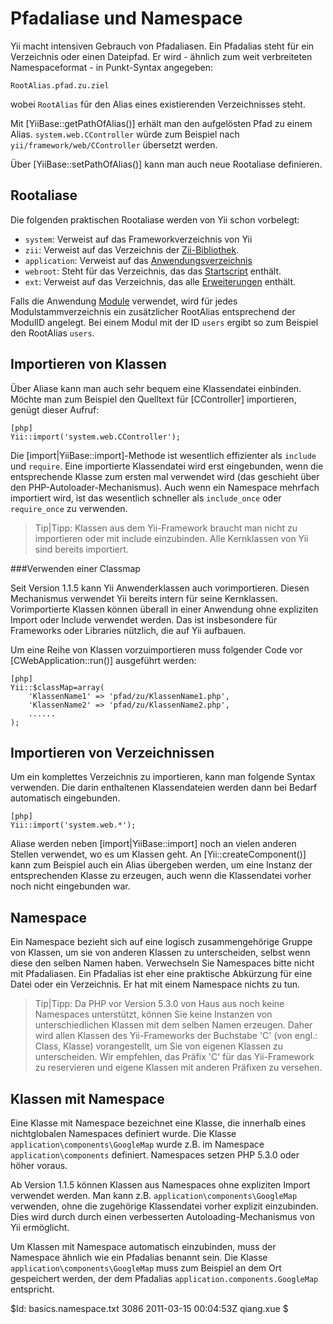 Pfadaliase und Namespace
=========================

Yii macht intensiven Gebrauch von Pfadaliasen. Ein Pfadalias steht für
ein Verzeichnis oder einen Dateipfad. Er wird - ähnlich zum weit verbreiteten
Namespaceformat - in Punkt-Syntax angegeben:

~~~
RootAlias.pfad.zu.ziel
~~~

wobei `RootAlias` für den Alias eines existierenden Verzeichnisses steht. 

Mit [YiiBase::getPathOfAlias()] erhält man den aufgelösten Pfad zu einem
Alias. `system.web.CController` würde zum Beispiel nach
`yii/framework/web/CController` übersetzt werden.

Über [YiiBase::setPathOfAlias()] kann man auch neue Rootaliase definieren.

Rootaliase
----------

Die folgenden praktischen Rootaliase werden von Yii schon vorbelegt:

 - `system`: Verweist auf das Frameworkverzeichnis von Yii
 - `zii`: Verweist auf das Verzeichnis der [Zii-Bibliothek](/doc/guide/extension.use#zii-extensions).
 - `application`: Verweist auf das [Anwendungsverzeichnis](/doc/guide/basics.application#application-base-directory) 
 - `webroot`: Steht für das Verzeichnis, das das [Startscript](/doc/guide/basics.entry) enthält.
 - `ext`: Verweist auf das Verzeichnis, das alle [Erweiterungen](/doc/guide/extension.overview) enthält.

Falls die Anwendung [Module](/doc/guide/basics.module) verwendet, wird für
jedes Modulstammverzeichnis ein zusätzlicher RootAlias entsprechend der ModulID
angelegt. Bei einem Modul mit der ID `users` ergibt so zum Beispiel den
RootAlias `users`.

Importieren von Klassen
-----------------------

Über Aliase kann man auch sehr bequem eine Klassendatei einbinden.
Möchte man zum Beispiel den Quelltext für [CController] importieren, 
genügt dieser Aufruf:

~~~
[php]
Yii::import('system.web.CController');
~~~

Die [import|YiiBase::import]-Methode ist wesentlich effizienter als `include` und 
`require`. Eine importierte Klassendatei wird erst eingebunden, wenn die
entsprechende Klasse zum ersten mal verwendet wird (das geschieht über den
PHP-Autoloader-Mechanismus). Auch wenn ein Namespace
mehrfach importiert wird, ist das wesentlich schneller als `include_once` oder
`require_once` zu verwenden.

> Tip|Tipp: Klassen aus dem Yii-Framework braucht man nicht zu importieren 
> oder mit include einzubinden. Alle Kernklassen von Yii sind bereits importiert.

###Verwenden einer Classmap

Seit Version 1.1.5 kann Yii Anwenderklassen auch
vorimportieren. Diesen Mechanismus verwendet Yii bereits intern 
für seine Kernklassen. Vorimportierte Klassen können überall in einer
Anwendung ohne expliziten Import oder Include verwendet werden. Das ist
insbesondere für Frameworks oder Libraries nützlich, die auf Yii aufbauen.

Um eine Reihe von Klassen vorzuimportieren muss folgender Code vor 
[CWebApplication::run()] ausgeführt werden:

~~~
[php]
Yii::$classMap=array(
	'KlassenName1' => 'pfad/zu/KlassenName1.php',
	'KlassenName2' => 'pfad/zu/KlassenName2.php',
	......
);
~~~

Importieren von Verzeichnissen
------------------------------

Um ein komplettes Verzeichnis zu importieren, kann man folgende Syntax
verwenden. Die darin enthaltenen Klassendateien werden dann bei Bedarf
automatisch eingebunden.

~~~
[php]
Yii::import('system.web.*');
~~~

Aliase werden neben [import|YiiBase::import] noch an vielen anderen Stellen
verwendet, wo es um Klassen geht. An [Yii::createComponent()] kann zum
Beispiel auch ein Alias übergeben werden, um eine Instanz der entsprechenden
Klasse zu erzeugen, auch wenn die Klassendatei vorher noch nicht eingebunden
war.

Namespace
---------

Ein Namespace bezieht sich auf eine logisch zusammengehörige Gruppe von
Klassen, um sie von anderen Klassen zu unterscheiden, selbst wenn diese den
selben Namen haben. Verwechseln Sie Namespaces bitte nicht mit Pfadaliasen.
Ein Pfadalias ist eher eine praktische Abkürzung für eine Datei oder ein
Verzeichnis. Er hat mit einem Namespace nichts zu tun.

> Tip|Tipp: Da PHP vor Version 5.3.0 von Haus aus noch keine Namespaces
> unterstützt, können Sie keine Instanzen von unterschiedlichen Klassen mit
> dem selben Namen erzeugen. Daher wird allen Klassen des
> Yii-Frameworks der Buchstabe 'C' (von engl.: Class, Klasse) vorangestellt,
> um Sie von eigenen Klassen zu unterscheiden. Wir empfehlen, das Präfix
> 'C' für das Yii-Framework zu reservieren und eigene Klassen mit
> anderen Präfixen zu versehen.


Klassen mit Namespace
---------------------

Eine Klasse mit Namespace bezeichnet eine Klasse, die innerhalb eines
nichtglobalen Namespaces definiert wurde. Die Klasse `application\components\GoogleMap` 
wurde z.B. im Namespace `application\components` definiert. Namespaces setzen
PHP 5.3.0 oder höher voraus.

Ab Version 1.1.5 können Klassen aus Namespaces ohne expliziten Import
verwendet werden. Man kann z.B. `application\components\GoogleMap` verwenden,
ohne die zugehörige Klassendatei vorher explizit einzubinden. Dies wird durch
durch einen verbesserten Autoloading-Mechanismus von Yii ermöglicht.

Um Klassen mit Namespace automatisch einzubinden, muss der Namespace ähnlich
wie ein Pfadalias benannt sein. Die Klasse `application\components\GoogleMap`
muss zum Beispiel an dem Ort gespeichert werden, der dem Pfadalias
`application.components.GoogleMap` entspricht.

<div class="revision">$Id: basics.namespace.txt 3086 2011-03-15 00:04:53Z qiang.xue $</div>
